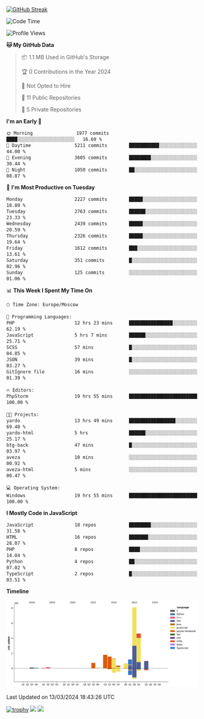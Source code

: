 [![GitHub Streak](https://github-readme-streak-stats.herokuapp.com/?user=yogik10)](https://git.io/streak-stats)
<!--START_SECTION:waka-->
![Code Time](http://img.shields.io/badge/Code%20Time-313%20hrs%2016%20mins-blue)

![Profile Views](http://img.shields.io/badge/Profile%20Views-0-blue)

**🐱 My GitHub Data** 

> 📦 1.1 MB Used in GitHub's Storage 
 > 
> 🏆 0 Contributions in the Year 2024
 > 
> 🚫 Not Opted to Hire
 > 
> 📜 11 Public Repositories 
 > 
> 🔑 5 Private Repositories 
 > 
**I'm an Early 🐤** 

```text
🌞 Morning                1977 commits        ████░░░░░░░░░░░░░░░░░░░░░   16.69 % 
🌆 Daytime                5211 commits        ███████████░░░░░░░░░░░░░░   44.00 % 
🌃 Evening                3605 commits        ████████░░░░░░░░░░░░░░░░░   30.44 % 
🌙 Night                  1050 commits        ██░░░░░░░░░░░░░░░░░░░░░░░   08.87 % 
```
📅 **I'm Most Productive on Tuesday** 

```text
Monday                   2227 commits        █████░░░░░░░░░░░░░░░░░░░░   18.80 % 
Tuesday                  2763 commits        ██████░░░░░░░░░░░░░░░░░░░   23.33 % 
Wednesday                2439 commits        █████░░░░░░░░░░░░░░░░░░░░   20.59 % 
Thursday                 2326 commits        █████░░░░░░░░░░░░░░░░░░░░   19.64 % 
Friday                   1612 commits        ███░░░░░░░░░░░░░░░░░░░░░░   13.61 % 
Saturday                 351 commits         █░░░░░░░░░░░░░░░░░░░░░░░░   02.96 % 
Sunday                   125 commits         ░░░░░░░░░░░░░░░░░░░░░░░░░   01.06 % 
```


📊 **This Week I Spent My Time On** 

```text
🕑︎ Time Zone: Europe/Moscow

💬 Programming Languages: 
PHP                      12 hrs 23 mins      ████████████████░░░░░░░░░   62.19 % 
JavaScript               5 hrs 7 mins        ██████░░░░░░░░░░░░░░░░░░░   25.71 % 
SCSS                     57 mins             █░░░░░░░░░░░░░░░░░░░░░░░░   04.85 % 
JSON                     39 mins             █░░░░░░░░░░░░░░░░░░░░░░░░   03.27 % 
GitIgnore file           16 mins             ░░░░░░░░░░░░░░░░░░░░░░░░░   01.39 % 

🔥 Editors: 
PhpStorm                 19 hrs 55 mins      █████████████████████████   100.00 % 

🐱‍💻 Projects: 
yardo                    13 hrs 49 mins      █████████████████░░░░░░░░   69.40 % 
yardo-html               5 hrs               ██████░░░░░░░░░░░░░░░░░░░   25.17 % 
btg-back                 47 mins             █░░░░░░░░░░░░░░░░░░░░░░░░   03.97 % 
aveza                    10 mins             ░░░░░░░░░░░░░░░░░░░░░░░░░   00.92 % 
aveza-html               5 mins              ░░░░░░░░░░░░░░░░░░░░░░░░░   00.47 % 

💻 Operating System: 
Windows                  19 hrs 55 mins      █████████████████████████   100.00 % 
```

**I Mostly Code in JavaScript** 

```text
JavaScript               18 repos            ████████░░░░░░░░░░░░░░░░░   31.58 % 
HTML                     16 repos            ███████░░░░░░░░░░░░░░░░░░   28.07 % 
PHP                      8 repos             ████░░░░░░░░░░░░░░░░░░░░░   14.04 % 
Python                   4 repos             ██░░░░░░░░░░░░░░░░░░░░░░░   07.02 % 
TypeScript               2 repos             █░░░░░░░░░░░░░░░░░░░░░░░░   03.51 % 
```



**Timeline**

![Lines of Code chart](https://raw.githubusercontent.com/Yogik10/Yogik10/main/assets/bar_graph.png)


 Last Updated on 13/03/2024 18:43:26 UTC
<!--END_SECTION:waka-->
[![trophy](https://github-profile-trophy.vercel.app/?username=yogik10)](https://github.com/ryo-ma/github-profile-trophy)
![](https://github-profile-summary-cards.vercel.app/api/cards/profile-details?username=yogik10&theme=solarized_dark)
![](https://github-profile-summary-cards.vercel.app/api/cards/most-commit-language?username=yogik10&theme=solarized_dark)


